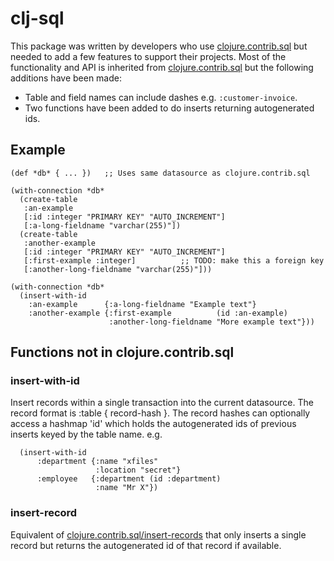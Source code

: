 
# clj-sql #

This package was written by developers who use [clojure.contrib.sql](http://richhickey.github.com/clojure-contrib/sql-api.html) but needed to add a few features to support their projects. Most of the functionality and API is inherited from [clojure.contrib.sql](http://richhickey.github.com/clojure-contrib/sql-api.html) but the following additions have been made:

- Table and field names can include dashes e.g. `:customer-invoice`.
- Two functions have been added to do inserts returning autogenerated ids.

## Example ##

    (def *db* { ... })   ;; Uses same datasource as clojure.contrib.sql

    (with-connection *db*
      (create-table
       :an-example
       [:id :integer "PRIMARY KEY" "AUTO_INCREMENT"]
       [:a-long-fieldname "varchar(255)"])
      (create-table
       :another-example
       [:id :integer "PRIMARY KEY" "AUTO_INCREMENT"]
       [:first-example :integer]          ;; TODO: make this a foreign key
       [:another-long-fieldname "varchar(255)"]))
       
    (with-connection *db*
      (insert-with-id
        :an-example      {:a-long-fieldname "Example text"}
        :another-example {:first-example          (id :an-example)
                          :another-long-fieldname "More example text"}))

## Functions not in clojure.contrib.sql ##

### insert-with-id  ###

Insert records within a single transaction into the current datasource. 
The record format is :table  { record-hash }. 
The record hashes can optionally access a hashmap 'id' which holds the
autogenerated ids of previous inserts keyed by the table name. e.g.
    
      (insert-with-id 
          :department {:name "xfiles"
                       :location "secret"}
          :employee   {:department (id :department)
                       :name "Mr X"})

### insert-record  ###
       
Equivalent of [clojure.contrib.sql/insert-records](http://richhickey.github.com/clojure-contrib/sql-api.html#clojure.contrib.sql/insert-records) that only inserts a single
record but returns the autogenerated id of that record if available.
